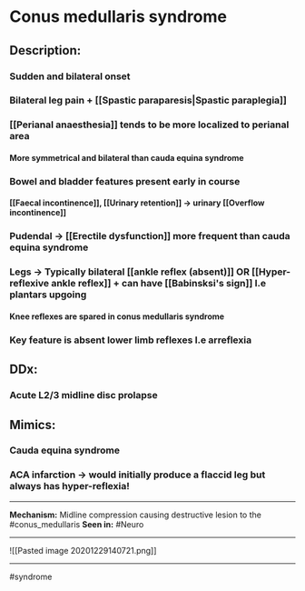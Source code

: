 # Conus medullaris syndrome
## Description:
### Sudden and bilateral onset 
### Bilateral leg pain + [[Spastic paraparesis|Spastic paraplegia]]
### [[Perianal anaesthesia]] tends to be more localized to perianal area
#### More symmetrical and bilateral than cauda equina syndrome
### Bowel and bladder features present early in course
#### [[Faecal incontinence]], [[Urinary retention]] -> urinary [[Overflow incontinence]]
### Pudendal -> [[Erectile dysfunction]] more frequent than cauda equina syndrome
### Legs -> Typically bilateral [[ankle reflex (absent)]] OR [[Hyper-reflexive ankle reflex]] + can have [[Babinsksi's sign]] I.e plantars upgoing
#### Knee reflexes are spared in conus medullaris syndrome
### Key feature is **absent** lower limb reflexes I.e **arreflexia**
## DDx:
### Acute L2/3 midline disc prolapse
## Mimics:
### Cauda equina syndrome
### ACA infarction -> would initially produce a flaccid leg but always has hyper-reflexia!

---
**Mechanism:** Midline compression causing destructive lesion to the #conus_medullaris
**Seen in:** #Neuro 

---

![[Pasted image 20201229140721.png]]

---
#syndrome 